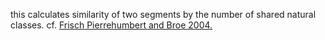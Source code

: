 this calculates similarity of two segments by the number of shared natural classes. cf. [Frisch Pierrehumbert and Broe 2004.](https://doi.org/10.1023/B:NALA.0000005557.78535.3c)

